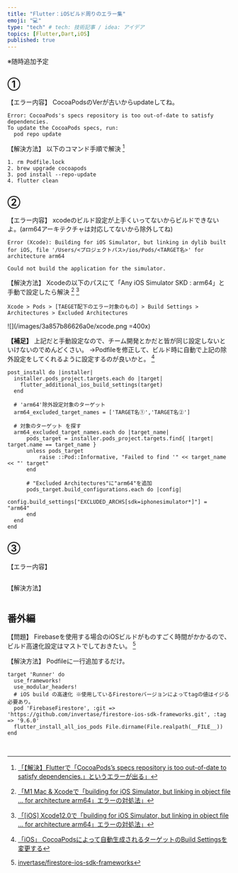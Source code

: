```yaml
---
title: "Flutter：iOSビルド周りのエラー集"
emoji: "💻"
type: "tech" # tech: 技術記事 / idea: アイデア
topics: [Flutter,Dart,iOS]
published: true
---
```

※随時追加予定

## ①
【エラー内容】
CocoaPodsのVerが古いからupdateしてね。
```
Error: CocoaPods's specs repository is too out-of-date to satisfy dependencies.
To update the CocoaPods specs, run:
  pod repo update
```
【解決方法】
 以下のコマンド手順で解決 [^1]
```
1. rm Podfile.lock
2. brew upgrade cocoapods
3. pod install --repo-update
4. flutter clean
```

## ②
【エラー内容】
xcodeのビルド設定が上手くいってないからビルドできないよ。(arm64アーキテクチャは対応してないから除外してね)
```
Error (Xcode): Building for iOS Simulator, but linking in dylib built for iOS, file '/Users/<プロジェクトパス>/ios/Pods/<TARGET名>' for architecture arm64

Could not build the application for the simulator.
```
【解決方法】
Xcodeの以下のパスにて「Any iOS Simulator SKD : arm64」と手動で設定したら解決 [^2] [^3]
```
Xcode > Pods > [TAEGET配下のエラー対象のもの] > Build Settings > Architectures > Excluded Architectures
```

![](/images/3a857b86626a0e/xcode.png =400x)

**【補足】**
上記だと手動設定なので、チーム開発とかだと皆が同じ設定しないといけないのでめんどくさい。
→Podfileを修正して、ビルド時に自動で上記の除外設定をしてくれるように設定するのが良いかと。 [^4]

```yaml:Podfile
post_install do |installer|
  installer.pods_project.targets.each do |target|
    flutter_additional_ios_build_settings(target)
  end

  # 'arm64'除外設定対象のターゲット
  arm64_excluded_target_names = ['TARGET名①','TARGET名②']

  # 対象のターゲット を探す
  arm64_excluded_target_names.each do |target_name|
      pods_target = installer.pods_project.targets.find{ |target| target.name == target_name }
      unless pods_target
          raise ::Pod::Informative, "Failed to find '" << target_name << "' target"
      end

      # "Excluded Architectures"に"arm64"を追加
      pods_target.build_configurations.each do |config|
          config.build_settings["EXCLUDED_ARCHS[sdk=iphonesimulator*]"] = "arm64"
      end
  end
end
```

## ③
【エラー内容】

```
```
【解決方法】
```
```

## 番外編
【問題】
Firebaseを使用する場合のiOSビルドがものすごく時間がかかるので、ビルド高速化設定はマストでしておきたい。 [^10]

【解決方法】
Podfileに一行追加するだけ。

```yaml:Podfile
target 'Runner' do
  use_frameworks!
  use_modular_headers!
  # iOS build の高速化 ※使用しているFirestoreバージョンによってtagの値はイジる必要あり。
  pod 'FirebaseFirestore', :git => 'https://github.com/invertase/firestore-ios-sdk-frameworks.git', :tag => '9.6.0'
  flutter_install_all_ios_pods File.dirname(File.realpath(__FILE__))
end
```


&nbsp;
[^1]: [「【解決】Flutterで「CocoaPods’s specs repository is too out-of-date to satisfy dependencies.」というエラーが出る」](https://www.ryu-nosu.com/cocoapods-satisfy-dependencies/)
[^2]: [「M1 Mac & Xcodeで「building for iOS Simulator, but linking in object file ... for architecture arm64」エラーの対処法」](https://qiita.com/littleossa/items/ff75b19e0ac6713941f8)
[^3]: [「[iOS] Xcode12.0で「building for iOS Simulator, but linking in object file ... for architecture arm64」エラーの対処法」](http://blog.be-style.jpn.com/article/187942746.html)
[^4]: [「iOS」 CocoaPodsによって自動生成されるターゲットのBuild Settingsを変更する](https://dev.classmethod.jp/articles/change-build-settings-of-cocoapods-library-target/) 
[^10]: [invertase/firestore-ios-sdk-frameworks](https://github.com/invertase/firestore-ios-sdk-frameworks)